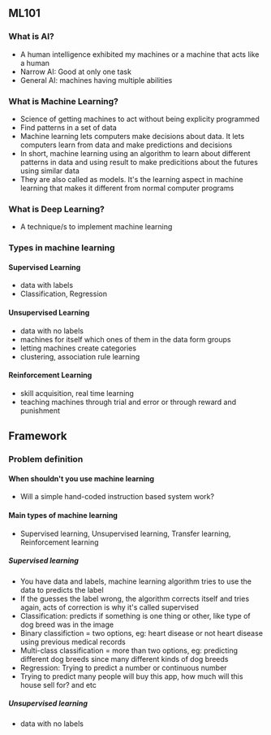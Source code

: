 ## ML101
### What is AI?
- A human intelligence exhibited my machines or a machine that acts like a human
- Narrow AI: Good at only one task
- General AI: machines having multiple abilities 

### What is Machine Learning?
- Science of getting machines to act without being explicity programmed
- Find patterns in a set of data
- Machine learning lets computers make decisions about data. It lets computers learn from data and make predictions and decisions
- In short, machine learning using an algorithm to learn about different patterns in data and using result to make predicitions about the futures using similar data 
- They are also called as models. It's the learning aspect in machine learning that makes it different from normal computer programs
### What is Deep Learning?
- A technique/s to implement machine learning

### Types in machine learning
#### Supervised Learning
- data with labels
- Classification, Regression
#### Unsupervised Learning
- data with no labels
- machines for itself which ones of them in the data form groups
- letting machines create categories
- clustering, association rule learning
#### Reinforcement Learning
- skill acquisition, real time learning
- teaching machines through trial and error or through reward and punishment

## Framework
### Problem definition
#### When shouldn't you use machine learning
- Will a simple hand-coded instruction based system work?
#### Main types of machine learning
- Supervised learning, Unsupervised learning, Transfer learning, Reinforcement learning
##### Supervised learning
- You have data and labels, machine learning algorithm tries to use the data to predicts the label
- If the guesses the label wrong, the algorithm corrects itself and tries again, acts of correction is why it's called supervised
- Classification: predicts if something is one thing or other, like type of dog breed was in the image
- Binary classifiction = two options, eg: heart disease or not heart disease using previous medical records
- Multi-class classification = more than two options, eg: predicting different dog breeds since many different kinds of dog breeds
- Regression: Trying to predict a number or continuous number
- Trying to predict many people will buy this app, how much will this house sell for? and etc
##### Unsupervised learning
- data with no labels
